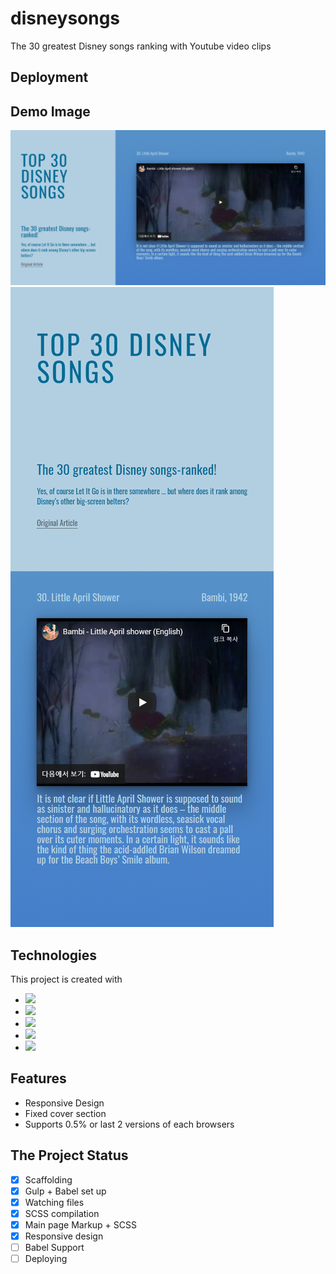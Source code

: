 # disneysongs
The 30 greatest Disney songs ranking with Youtube video clips

## Deployment


## Demo Image

![Demo Image](./disneysong.png)
![Demo Image](./disneysong2.png)

## Technologies

This project is created with 
* <img src = "https://img.shields.io/badge/-HTML5-E34F26?style=flat&logo=html5&logoColor=white"> 
* <img src = "https://img.shields.io/badge/-CSS3-1572B6?style=flat&logo=css3&logoColor=white">
* <img src="https://img.shields.io/badge/-Sass-cc6699?style=flat&logo=sass&logoColor=ffffff">
* <img src="https://img.shields.io/badge/-Gulp-cf4647?style=flat&logo=gulp&logoColor=ffffff">
* <img src="https://img.shields.io/badge/-Babel-F9DC3E?style=flat&logo=babel&logoColor=ffffff">


## Features

* Responsive Design
* Fixed cover section
* Supports 0.5% or last 2 versions of each browsers

## The Project Status


- [x] Scaffolding
- [x] Gulp + Babel set up
- [x] Watching files
- [x] SCSS compilation
- [x] Main page Markup + SCSS
- [x] Responsive design
- [ ] Babel Support
- [ ] Deploying
